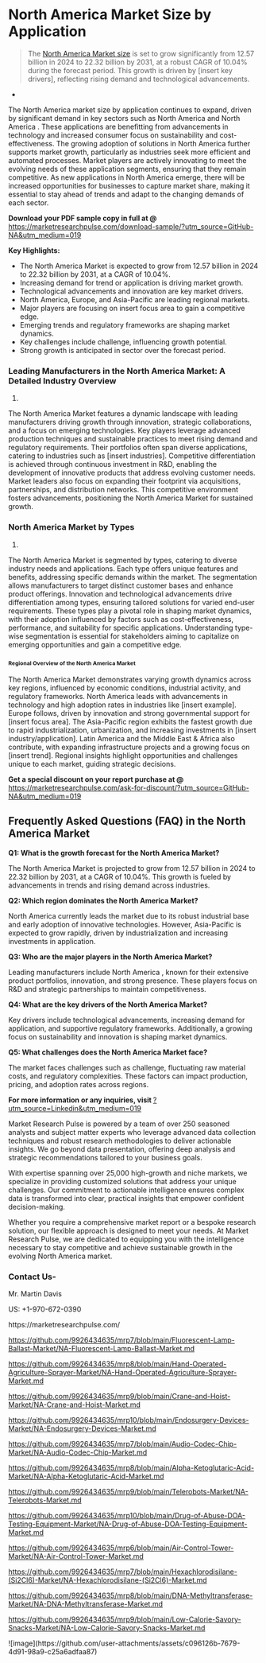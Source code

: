<h1>North America  Market&nbsp;Size by Application</h1><blockquote><p>The <a href="https://marketresearchpulse.com/download-sample/?utm_source=GitHub-NA&amp;utm_medium=019">North America  Market size</a> is set to grow significantly from 12.57 billion in 2024 to 22.32 billion by 2031, at a robust CAGR of 10.04% during the forecast period. This growth is driven by [insert key drivers], reflecting rising demand and technological advancements.</p></blockquote><ul><li></li></ul><p>The North America  market size by application continues to expand, driven by significant demand in key sectors such as North America  and North America . These applications are benefitting from advancements in technology and increased consumer focus on sustainability and cost-effectiveness. The growing adoption of solutions in North America  further supports market growth, particularly as industries seek more efficient and automated processes. Market players are actively innovating to meet the evolving needs of these application segments, ensuring that they remain competitive. As new applications in North America  emerge, there will be increased opportunities for businesses to capture market share, making it essential to stay ahead of trends and adapt to the changing demands of each sector.</p><p><strong>Download your PDF sample copy in full at @ </strong><a href="https://marketresearchpulse.com/download-sample/?utm_source=GitHub-NA&amp;utm_medium=019">https://marketresearchpulse.com/download-sample/?utm_source=GitHub-NA&amp;utm_medium=019</a></p><p><strong>Key Highlights: </strong></p><ul><li>The North America  Market is expected to grow from 12.57 billion in 2024 to 22.32 billion by 2031, at a CAGR of 10.04%.</li><li>Increasing demand for trend or application is driving market growth.</li><li>Technological advancements and innovation are key market drivers.</li><li>North America, Europe, and Asia-Pacific are leading regional markets.</li><li>Major players are focusing on insert focus area to gain a competitive edge.</li><li>Emerging trends and regulatory frameworks are shaping market dynamics.</li><li>Key challenges include challenge, influencing growth potential.</li><li>Strong growth is anticipated in sector over the forecast period.</li></ul><h3>Leading Manufacturers in the North America  Market: A Detailed Industry Overview</h3><ol><li></li></ol><div class="flex max-w-full flex-col flex-grow"><div class="min-h-8 text-message flex w-full flex-col items-end gap-2 whitespace-normal break-words [.text-message+&amp;]:mt-5" dir="auto" data-message-author-role="assistant" data-message-id="fd8432e4-4910-450d-b182-61b7bfb0a01f" data-message-model-slug="gpt-4o"><div class="flex w-full flex-col gap-1 empty:hidden first:pt-[3px]"><div class="markdown prose w-full break-words dark:prose-invert light"><p>The North America  Market features a dynamic landscape with leading manufacturers driving growth through innovation, strategic collaborations, and a focus on emerging technologies. Key players leverage advanced production techniques and sustainable practices to meet rising demand and regulatory requirements. Their portfolios often span diverse applications, catering to industries such as [insert industries]. Competitive differentiation is achieved through continuous investment in R&amp;D, enabling the development of innovative products that address evolving customer needs. Market leaders also focus on expanding their footprint via acquisitions, partnerships, and distribution networks. This competitive environment fosters advancements, positioning the North America  Market for sustained growth.</p></div></div></div></div><h3>North America  Market by Types</h3><ol><li></li></ol><div class="flex max-w-full flex-col flex-grow"><div class="min-h-8 text-message flex w-full flex-col items-end gap-2 whitespace-normal break-words [.text-message+&amp;]:mt-5" dir="auto" data-message-author-role="assistant" data-message-id="084470be-0bb7-4664-bddf-5156b4f41249" data-message-model-slug="gpt-4o-mini"><div class="flex w-full flex-col gap-1 empty:hidden first:pt-[3px]"><div class="markdown prose w-full break-words dark:prose-invert light"><p>The North America  Market is segmented by types, catering to diverse industry needs and applications. Each type offers unique features and benefits, addressing specific demands within the market. The segmentation allows manufacturers to target distinct customer bases and enhance product offerings. Innovation and technological advancements drive differentiation among types, ensuring tailored solutions for varied end-user requirements. These types play a pivotal role in shaping market dynamics, with their adoption influenced by factors such as cost-effectiveness, performance, and suitability for specific applications. Understanding type-wise segmentation is essential for stakeholders aiming to capitalize on emerging opportunities and gain a competitive edge.</p></div></div></div></div><h3><span style="font-size: 11px;">Regional Overview of the North America  Market</span></h3><div class="flex max-w-full flex-col flex-grow"><div class="min-h-8 text-message flex w-full flex-col items-end gap-2 whitespace-normal break-words [.text-message+&amp;]:mt-5" dir="auto" data-message-author-role="assistant" data-message-id="e9038762-ce64-4e30-91c9-9bd413514231" data-message-model-slug="gpt-4o-mini"><div class="flex w-full flex-col gap-1 empty:hidden first:pt-[3px]"><div class="markdown prose w-full break-words dark:prose-invert light"><p>The North America  Market demonstrates varying growth dynamics across key regions, influenced by economic conditions, industrial activity, and regulatory frameworks. North America leads with advancements in technology and high adoption rates in industries like [insert example]. Europe follows, driven by innovation and strong governmental support for [insert focus area]. The Asia-Pacific region exhibits the fastest growth due to rapid industrialization, urbanization, and increasing investments in [insert industry/application]. Latin America and the Middle East &amp; Africa also contribute, with expanding infrastructure projects and a growing focus on [insert trend]. Regional insights highlight opportunities and challenges unique to each market, guiding strategic decisions.</p></div></div></div></div><p><strong>Get a special discount on your report purchase at @ </strong><a href="https://marketresearchpulse.com/ask-for-discount/?utm_source=GitHub-NA&amp;utm_medium=019">https://marketresearchpulse.com/ask-for-discount/?utm_source=GitHub-NA&amp;utm_medium=019</a></p><h2>Frequently Asked Questions (FAQ) in the North America  Market</h2><p><strong>Q1: What is the growth forecast for the North America  Market?</strong></p><p>The North America  Market is projected to grow from 12.57 billion in 2024 to 22.32 billion by 2031, at a CAGR of 10.04%. This growth is fueled by advancements in trends and rising demand across industries.</p><p><strong>Q2: Which region dominates the North America  Market?</strong></p><p>North America currently leads the market due to its robust industrial base and early adoption of innovative technologies. However, Asia-Pacific is expected to grow rapidly, driven by industrialization and increasing investments in application.</p><p><strong>Q3: Who are the major players in the North America  Market?</strong></p><p>Leading manufacturers include North America , known for their extensive product portfolios, innovation, and strong presence. These players focus on R&amp;D and strategic partnerships to maintain competitiveness.</p><p><strong>Q4: What are the key drivers of the North America  Market?</strong></p><p>Key drivers include technological advancements, increasing demand for application, and supportive regulatory frameworks. Additionally, a growing focus on sustainability and innovation is shaping market dynamics.</p><p><strong>Q5: What challenges does the North America  Market face?</strong></p><p>The market faces challenges such as challenge, fluctuating raw material costs, and regulatory complexities. These factors can impact production, pricing, and adoption rates across regions.</p><p><strong>For more information or any inquiries, visit&nbsp;</strong><a href="?utm_source=Linkedin&utm_medium=019">?utm_source=Linkedin&utm_medium=019</a></p><p>Market Research Pulse is powered by a team of over 250 seasoned analysts and subject matter experts who leverage advanced data collection techniques and robust research methodologies to deliver actionable insights. We go beyond data presentation, offering deep analysis and strategic recommendations tailored to your business goals.</p><p>With expertise spanning over 25,000 high-growth and niche markets, we specialize in providing customized solutions that address your unique challenges. Our commitment to actionable intelligence ensures complex data is transformed into clear, practical insights that empower confident decision-making.</p><p>Whether you require a comprehensive market report or a bespoke research solution, our flexible approach is designed to meet your needs. At Market Research Pulse, we are dedicated to equipping you with the intelligence necessary to stay competitive and achieve sustainable growth in the evolving North America  market.</p><h3><strong>Contact Us-</strong></h3><p>Mr. Martin Davis</p><p>US: +1-970-672-0390</p><p>https://marketresearchpulse.com/</p><p><a href="https://github.com/9926434635/mrp7/blob/main/Fluorescent-Lamp-Ballast-Market/NA-Fluorescent-Lamp-Ballast-Market.md">https://github.com/9926434635/mrp7/blob/main/Fluorescent-Lamp-Ballast-Market/NA-Fluorescent-Lamp-Ballast-Market.md</a></p><p><a href="https://github.com/9926434635/mrp8/blob/main/Hand-Operated-Agriculture-Sprayer-Market/NA-Hand-Operated-Agriculture-Sprayer-Market.md">https://github.com/9926434635/mrp8/blob/main/Hand-Operated-Agriculture-Sprayer-Market/NA-Hand-Operated-Agriculture-Sprayer-Market.md</a></p><p><a href="https://github.com/9926434635/mrp9/blob/main/Crane-and-Hoist-Market/NA-Crane-and-Hoist-Market.md">https://github.com/9926434635/mrp9/blob/main/Crane-and-Hoist-Market/NA-Crane-and-Hoist-Market.md</a></p><p><a href="https://github.com/9926434635/mrp10/blob/main/Endosurgery-Devices-Market/NA-Endosurgery-Devices-Market.md">https://github.com/9926434635/mrp10/blob/main/Endosurgery-Devices-Market/NA-Endosurgery-Devices-Market.md</a></p><p><a href="https://github.com/9926434635/mrp7/blob/main/Audio-Codec-Chip-Market/NA-Audio-Codec-Chip-Market.md">https://github.com/9926434635/mrp7/blob/main/Audio-Codec-Chip-Market/NA-Audio-Codec-Chip-Market.md</a></p><p><a href="https://github.com/9926434635/mrp8/blob/main/Alpha-Ketoglutaric-Acid-Market/NA-Alpha-Ketoglutaric-Acid-Market.md">https://github.com/9926434635/mrp8/blob/main/Alpha-Ketoglutaric-Acid-Market/NA-Alpha-Ketoglutaric-Acid-Market.md</a></p><p><a href="https://github.com/9926434635/mrp9/blob/main/Telerobots-Market/NA-Telerobots-Market.md">https://github.com/9926434635/mrp9/blob/main/Telerobots-Market/NA-Telerobots-Market.md</a></p><p><a href="https://github.com/9926434635/mrp10/blob/main/Drug-of-Abuse-DOA-Testing-Equipment-Market/NA-Drug-of-Abuse-DOA-Testing-Equipment-Market.md">https://github.com/9926434635/mrp10/blob/main/Drug-of-Abuse-DOA-Testing-Equipment-Market/NA-Drug-of-Abuse-DOA-Testing-Equipment-Market.md</a></p><p><a href="https://github.com/9926434635/mrp6/blob/main/Air-Control-Tower-Market/NA-Air-Control-Tower-Market.md">https://github.com/9926434635/mrp6/blob/main/Air-Control-Tower-Market/NA-Air-Control-Tower-Market.md</a></p><p><a href="https://github.com/9926434635/mrp7/blob/main/Hexachlorodisilane-(Si2Cl6)-Market/NA-Hexachlorodisilane-(Si2Cl6)-Market.md">https://github.com/9926434635/mrp7/blob/main/Hexachlorodisilane-(Si2Cl6)-Market/NA-Hexachlorodisilane-(Si2Cl6)-Market.md</a></p><p><a href="https://github.com/9926434635/mrp8/blob/main/DNA-Methyltransferase-Market/NA-DNA-Methyltransferase-Market.md">https://github.com/9926434635/mrp8/blob/main/DNA-Methyltransferase-Market/NA-DNA-Methyltransferase-Market.md</a></p><p><a href="https://github.com/9926434635/mrp9/blob/main/Low-Calorie-Savory-Snacks-Market/NA-Low-Calorie-Savory-Snacks-Market.md">https://github.com/9926434635/mrp9/blob/main/Low-Calorie-Savory-Snacks-Market/NA-Low-Calorie-Savory-Snacks-Market.md</a></p>
![image](https://github.com/user-attachments/assets/c096126b-7679-4d91-98a9-c25a6adfaa87)
